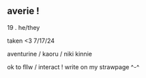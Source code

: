 ## averie !

19 . he/they

taken <3 7/17/24

aventurine / kaoru / niki kinnie

ok to fllw / interact ! write on my strawpage ^-^
